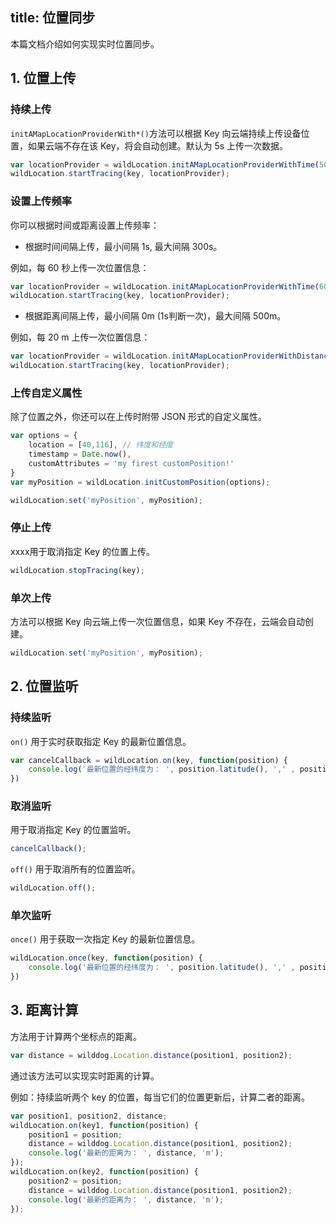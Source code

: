 title: 位置同步
---

本篇文档介绍如何实现实时位置同步。

## 1. 位置上传

### 持续上传

`initAMapLocationProviderWith*()`方法可以根据 Key 向云端持续上传设备位置，如果云端不存在该 Key，将会自动创建。默认为 5s 上传一次数据。

```javascript
var locationProvider = wildLocation.initAMapLocationProviderWithTime(5000);
wildLocation.startTracing(key, locationProvider);
```

### 设置上传频率

你可以根据时间或距离设置上传频率：

- 根据时间间隔上传，最小间隔 1s, 最大间隔 300s。

例如，每 60 秒上传一次位置信息：

```javascript
var locationProvider = wildLocation.initAMapLocationProviderWithTime(60000);
wildLocation.startTracing(key, locationProvider);
```

- 根据距离间隔上传，最小间隔 0m (1s判断一次)，最大间隔 500m。

例如，每 20 m 上传一次位置信息：

```javascript
var locationProvider = wildLocation.initAMapLocationProviderWithDistance(20);
wildLocation.startTracing(key, locationProvider);
```



### 上传自定义属性

除了位置之外，你还可以在上传时附带 JSON 形式的自定义属性。
```javascript
var options = {
    location = [40,116], // 纬度和经度
    timestamp = Date.now(),
    customAttributes = 'my firest customPosition!'
}
var myPosition = wildLocation.initCustomPosition(options);

wildLocation.set('myPosition', myPosition);
```

### 停止上传

 xxxx用于取消指定 Key 的位置上传。

```javascript
wildLocation.stopTracing(key);
```



###  单次上传

 方法可以根据 Key 向云端上传一次位置信息，如果 Key 不存在，云端会自动创建。

```javascript
wildLocation.set('myPosition', myPosition);
```



## 2. 位置监听

### 持续监听
`on()`  用于实时获取指定 Key 的最新位置信息。

```javascript
var cancelCallback = wildLocation.on(key, function(position) {
    console.log('最新位置的经纬度为： ', position.latitude(), ',' , position.longitude());
})

```



### 取消监听

用于取消指定 Key 的位置监听。

```javascript
cancelCallback();
```

`off()` 用于取消所有的位置监听。

```javascript
wildLocation.off();
```



### 单次监听

`once()`  用于获取一次指定 Key 的最新位置信息。

```javascript
wildLocation.once(key, function(position) {
    console.log('最新位置的经纬度为： ', position.latitude(), ',' , position.longitude());
})

```

###

## 3. 距离计算

 方法用于计算两个坐标点的距离。

```javascript
var distance = wilddog.Location.distance(position1, position2);
```

通过该方法可以实现实时距离的计算。

例如：持续监听两个 key 的位置，每当它们的位置更新后，计算二者的距离。

```javascript
var position1, position2, distance;
wildLocation.on(key1, function(position) {
    position1 = position;
    distance = wilddog.Location.distance(position1, position2);
    console.log('最新的距离为： ', distance, 'm');
});
wildLocation.on(key2, function(position) {
    position2 = position;
    distance = wilddog.Location.distance(position1, position2);
    console.log('最新的距离为： ', distance, 'm');
});

```
